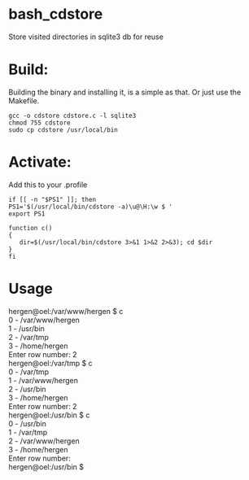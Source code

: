 # bash_cdstore
Store visited directories in sqlite3 db for reuse

# Build:

Building the binary and installing it, is a simple as that. Or just use the Makefile.

```
gcc -o cdstore cdstore.c -l sqlite3
chmod 755 cdstore
sudo cp cdstore /usr/local/bin
```

# Activate:

Add this to your .profile

```
if [[ -n "$PS1" ]]; then
PS1='$(/usr/local/bin/cdstore -a)\u@\H:\w $ '
export PS1

function c()
{
   dir=$(/usr/local/bin/cdstore 3>&1 1>&2 2>&3); cd $dir
}
fi

```

# Usage

hergen@oel:/var/www/hergen $ c  
0 - /var/www/hergen  
1 - /usr/bin  
2 - /var/tmp  
3 - /home/hergen  
Enter row number: 2  
hergen@oel:/var/tmp $ c  
0 - /var/tmp  
1 - /var/www/hergen  
2 - /usr/bin  
3 - /home/hergen  
Enter row number: 2  
hergen@oel:/usr/bin $ c  
0 - /usr/bin  
1 - /var/tmp  
2 - /var/www/hergen  
3 - /home/hergen  
Enter row number:  
hergen@oel:/usr/bin $  
